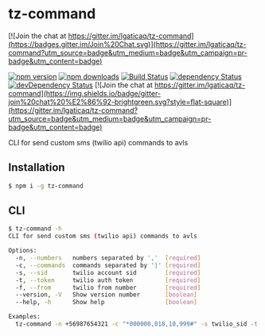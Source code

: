 # tz-command

[![Join the chat at https://gitter.im/lgaticaq/tz-command](https://badges.gitter.im/Join%20Chat.svg)](https://gitter.im/lgaticaq/tz-command?utm_source=badge&utm_medium=badge&utm_campaign=pr-badge&utm_content=badge)

[![npm version](https://img.shields.io/npm/v/tz-command.svg?style=flat-square)](https://www.npmjs.com/package/tz-command)
[![npm downloads](https://img.shields.io/npm/dm/tz-command.svg?style=flat-square)](https://www.npmjs.com/package/tz-command)
[![Build Status](https://img.shields.io/travis/lgaticaq/tz-command.svg?style=flat-square)](https://travis-ci.org/lgaticaq/tz-command)
[![dependency Status](https://img.shields.io/david/lgaticaq/tz-command.svg?style=flat-square)](https://david-dm.org/lgaticaq/tz-command#info=dependencies)
[![devDependency Status](https://img.shields.io/david/dev/lgaticaq/tz-command.svg?style=flat-square)](https://david-dm.org/lgaticaq/tz-command#info=devDependencies)
[![Join the chat at https://gitter.im/lgaticaq/tz-command](https://img.shields.io/badge/gitter-join%20chat%20%E2%86%92-brightgreen.svg?style=flat-square)](https://gitter.im/lgaticaq/tz-command?utm_source=badge&utm_medium=badge&utm_campaign=pr-badge&utm_content=badge)

CLI for send custom sms (twilio api) commands to avls

## Installation

```bash
$ npm i -g tz-command
```

## CLI

```bash
$ tz-command -h
CLI for send custom sms (twilio api) commands to avls

Options:
  -n, --numbers   numbers separated by ','  [required]
  -c, --commands  commands separated by '|' [required]
  -s, --sid       twilio account sid        [required]
  -t, --token     twilio auth token         [required]
  -f, --from      twilio from number        [required]
  --version, -V   Show version number       [boolean]
  --help, -h      Show help                 [boolean]

Examples:
  tz-command -n +56987654321 -c "*000000,018,10,999#" -s twilio_sid -t twilio_token -f twilio_number
```
